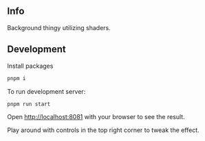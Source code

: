 ## Info

Background thingy utilizing shaders.

## Development

Install packages

```bash
pnpm i
```

To run development server:

```bash
pnpm run start
```

Open [http://localhost:8081](http://localhost:8081) with your browser to see the result.

Play around with controls in the top right corner to tweak the effect.
